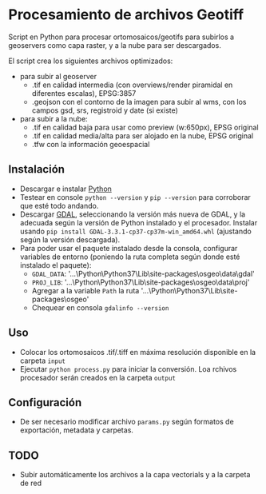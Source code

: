 # Procesamiento de archivos Geotiff
Script en Python para procesar ortomosaicos/geotifs para subirlos a geoservers como capa raster, y a la nube para ser descargados.

El script crea los siguientes archivos optimizados:
- para subir al geoserver
    - .tif en calidad intermedia (con overviews/render piramidal en diferentes escalas), EPSG:3857
    - .geojson con el contorno de la imagen para subir al wms, con los campos gsd, srs, registroid y date (si existe)
- para subir a la nube:
    - .tif en calidad baja para usar como preview (w:650px), EPSG original
    - .tif en calidad media/alta para ser alojado en la nube, EPSG original
    - .tfw con la información geoespacial

## Instalación
- Descargar e instalar [Python](https://www.python.org/downloads/)
- Testear en console `python --version` y `pip --version` para corroborar que esté todo andando.
- Descargar [GDAL](https://www.lfd.uci.edu/~gohlke/pythonlibs/#gdal), seleccionando la versión más nueva de GDAL, y la adecuada según la versión de Python instalado y el procesador. Instalar usando `pip install GDAL-3.3.1-cp37-cp37m-win_amd64.whl` (ajustando según la versión descargada).
- Para poder usar el paquete instalado desde la consola, configurar variables de entorno (poniendo la ruta completa según donde esté instalado el paquete):
    - `GDAL_DATA`: '...\Python\Python37\Lib\site-packages\osgeo\data\gdal'
    - `PROJ_LIB`: '...\Python\Python37\Lib\site-packages\osgeo\data\proj'
    - Agregar a la variable `Path` la ruta '...\Python\Python37\Lib\site-packages\osgeo'
    - Chequear en consola `gdalinfo --version`

## Uso
- Colocar los ortomosaicos .tif/.tiff en máxima resolución disponible en la carpeta `input`
- Ejecutar `python process.py` para iniciar la conversión. Loa rchivos procesador serán creados en la carpeta `output`

## Configuración
- De ser necesario modificar archivo `params.py` según formatos de exportación, metadata y carpetas.

## TODO
- Subir automáticamente los archivos a la capa vectorials y a la carpeta de red


